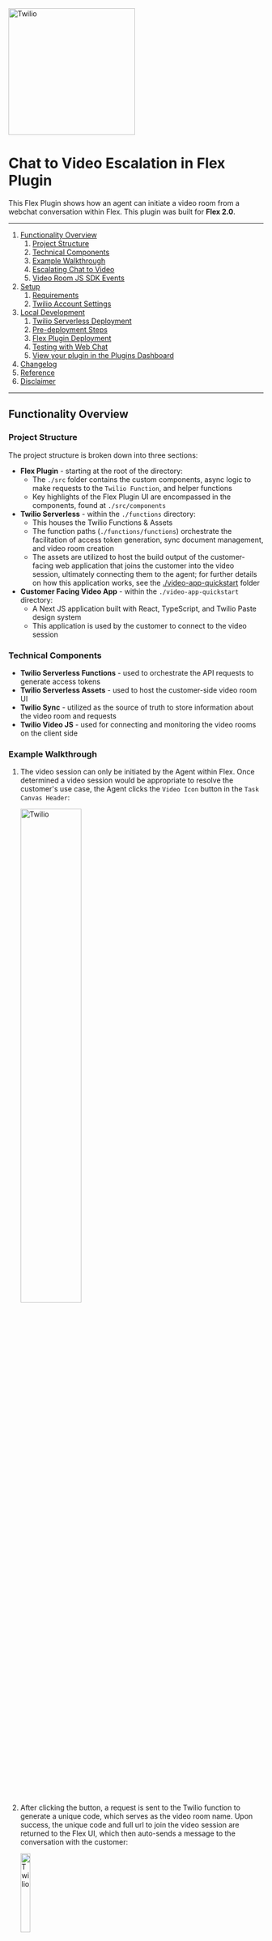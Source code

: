 <a  href="https://www.twilio.com">
<img  src="https://static0.twilio.com/marketing/bundles/marketing/img/logos/wordmark-red.svg"  alt="Twilio"  width="250"  />
</a>

# Chat to Video Escalation in Flex Plugin

This Flex Plugin shows how an agent can initiate a video room from a webchat conversation within Flex. This plugin was built for **Flex 2.0**.

---

1. [Functionality Overview](#functionality-overview)
   1. [Project Structure](#project-structure)
   1. [Technical Components](#technical-components)
   1. [Example Walkthrough](#example-walkthrough)
   1. [Escalating Chat to Video](#escalating-chat-to-video)
   1. [Video Room JS SDK Events](#video-room-js-sdk-events)
2. [Setup](#setup)
   1. [Requirements](#requirements)
   2. [Twilio Account Settings](#twilio-account-settings)
3. [Local Development](#local-development)
   1. [Twilio Serverless Deployment](#twilio-serverless-deployment)
   2. [Pre-deployment Steps](#pre-deployment-steps)
   3. [Flex Plugin Deployment](#flex-plugin-deployment)
   4. [Testing with Web Chat](#testing-with-web-chat)
   5. [View your plugin in the Plugins Dashboard](#view-your-plugin-in-the-plugins-dashboard)
4. [Changelog](#changelog)
5. [Reference](#reference)
6. [Disclaimer](#disclaimer)

---

## Functionality Overview

### Project Structure

The project structure is broken down into three sections:

- **Flex Plugin** - starting at the root of the directory:
  - The `./src` folder contains the custom components, async logic to make requests to the `Twilio Function`, and helper functions
  - Key highlights of the Flex Plugin UI are encompassed in the components, found at `./src/components`
- **Twilio Serverless** - within the `./functions` directory:
  - This houses the Twilio Functions & Assets
  - The function paths (`./functions/functions`) orchestrate the facilitation of access token generation, sync document management, and video room creation
  - The assets are utilized to host the build output of the customer-facing web application that joins the customer into the video session, ultimately connecting them to the agent; for further details on how this application works, see the [./video-app-quickstart](./video-app-quickstart/) folder
- **Customer Facing Video App** - within the `./video-app-quickstart` directory:
  - A Next JS application built with React, TypeScript, and Twilio Paste design system
  - This application is used by the customer to connect to the video session

### Technical Components

- **Twilio Serverless Functions** - used to orchestrate the API requests to generate access tokens
- **Twilio Serverless Assets** - used to host the customer-side video room UI
- **Twilio Sync** - utilized as the source of truth to store information about the video room and requests
- **Twilio Video JS** - used for connecting and monitoring the video rooms on the client side

### Example Walkthrough

1. The video session can only be initiated by the Agent within Flex. Once determined a video session would be appropriate to resolve the customer's use case, the Agent clicks the `Video Icon` button in the `Task Canvas Header`:

   <img  src="./readme_assets/video-button.png"  alt="Twilio"  width="50%"  />

2. After clicking the button, a request is sent to the Twilio function to generate a unique code, which serves as the video room name. Upon success, the unique code and full url to join the video session are returned to the Flex UI, which then auto-sends a message to the conversation with the customer:

   <img  src="./readme_assets/join-video-message.png"  alt="Twilio"  width="20%"  />

3. Within the Flex UI, a new tab is visible to the Agent within the `Task Canvas Tabs`, labeled `Video Room`:

   <img  src="./readme_assets/join-room-button.png"  alt="Twilio"  width="50%"  />

4. After clicking `Join Video Room`, the agent is connected to the video room and can interact with the customer:

   <img  src="./readme_assets/agent-video-room.png"  alt="Twilio"  width="50%"  />

5. On the customer's end, they would click the link included in the message, which would open a new browser tab to join the video room:

   <img  src="./readme_assets/customer-video-join.png"  alt="Twilio"  width="50%"  />

6. After clicking `Join Video Room`, the customer will connect to the room and interact with the Agent. The buttons below the video allow the customer to toggle their microphone and camera to on/off, share their screen, and disconnect from the video session:

   <img  src="./readme_assets/customer-video-room.png"  alt="Twilio"  width="50%"  />

7. Once the video session is complete and the customer disconnects from the room, there is a _Post Video UI_ where you could collect a CSAT or feedback:

   <img  src="./readme_assets/post-video-room.png"  alt="Twilio"  width="50%"  />

**Note:** An agent will only be able to participate in one video session at a time. Additionally, an Agent must disconnect from the video session before being allowed to complete or wrap-up a task.

### Escalating Chat to Video

The following diagram demonstrates how a chat session can be escalated to video. More specifically, this flow outlines the technical details from agent initiation to connecting to the video room.

<img  src="./readme_assets/Chat-to-Video-Diagram.png"  alt="Twilio"  width="100%"  />

### Video Room JS SDK Events

The next diagram outlines high-level operations that need to be considered when implementing a video room experience, specifically the different types of events that need to be handled as relating to the Room and Participants.

<img  src="./readme_assets/VideoRoom-JS-SDK-Flow-Events.png"  alt="Twilio"  width="100%"  />

---

## Setup

### Requirements

To deploy this plugin, you will need:

- An active Twilio account with Flex provisioned. Refer to the [Flex Quickstart](https://www.twilio.com/docs/flex/quickstart/flex-basics#sign-up-for-or-sign-in-to-twilio-and-create-a-new-flex-project") to create one.
- npm version 5.0.0 or later installed (type `npm -v` in your terminal to check)
- Node.js version 14 installed (type `node -v` in your terminal to check)
- [Twilio CLI](https://www.twilio.com/docs/twilio-cli/quickstart#install-twilio-cli) along with the [Flex CLI Plugin](https://github.com/twilio-labs/plugin-flex) and the [Serverless Plugin](https://github.com/twilio-labs/serverless-toolkit/tree/main/packages/plugin-serverless). Run the following commands to install them:
  ```bash
  # Install the Twilio CLI
  npm install twilio-cli -g
  # Install the Serverless and Flex as Plugins
  twilio plugins:install @twilio-labs/plugin-serverless
  twilio plugins:install @twilio-labs/plugin-flex
  ```

### Twilio Account Settings

Before we begin, we need to collect all the config values we need to run this Flex plugin:

| Config&nbsp;Value | Description                                                                                                                          |
| :---------------- | :----------------------------------------------------------------------------------------------------------------------------------- |
| Account&nbsp;Sid  | Your primary Twilio account identifier - find this [in the Console](https://www.twilio.com/console).                                 |
| Auth Token        | Used to create an API key for future CLI access to your Twilio Account - find this [in the Console](https://www.twilio.com/console). |

---

## Local Development

After the above requirements have been met:

1. Clone this repository.

   ```bash
   git clone git@github.com:mschmitt19/plugin-video-in-flex.git
   ```

2. Install dependencies.

   ```bash
   npm install
   ```

3. Rename and create the `appConfig.js` file:

   ```bash
   cd public && cp appConfig.example.js appConfig.js
   ```

4. [Configure and build the Customer Facing Video Application](./video-app-quickstart/README.md).

5. [Deploy your Twilio Function](#twilio-serverless-deployment).

6. Run the application.

   ```bash
   twilio flex:plugins:start
   ```

7. Navigate to [http://localhost:3000](http://localhost:3000).

### Twilio Serverless deployment

You need to deploy the function associated with the plugin. The function houses multiple routes called from the plugin to aid in token and room creation. For further information on the technical functionality, please review `./functions/functions`.

#### Pre-deployment Steps

1. Change into the functions directory, install package dependencies, and then rename `.env.example`.

   ```bash
   # Install required dependencies
   npm install
   # Rename example env file
   cd functions && cp .env.example .env
   ```

2. Open `.env` with your text editor and set the environment variables mentioned in the file.

   ```
   ACCOUNT_SID=ACxxxxxxxxxxxxxxxxxxxxxxxxxxx
   AUTH_TOKEN=xxxxxxxxxxxxxxxxxxxxxxxxxxx

   TWILIO_API_KEY=SKxxxxxxxxxxxxxxxxxxxxxxxxxxx
   TWILIO_API_SECRET=xxxxxxxxxxxxxxxxxxxxxxxxxxx

   TASKROUTER_WORKSPACE_SID=WSxxxxxxxxxxxxxxxxxxxxxxxxxxx
   TASKROUTER_VIDEO_WORKFLOW_SID=WWxxxxxxxxxxxxxxxxxxxxxxxxxxx

   CODE_LENGTH=7
   CODE_TTL=3600
   SYNC_SERVICE_SID=ISxxx

   VIDEO_ROOM_TYPE=group
   VIDEO_RECORD_BY_DEFAULT=true
   ```

3. Deploy the Twilio function to your account using the Twilio CLI:

   ```bash
   cd functions && twilio serverless:deploy
   # Example Output
   # Deploying functions & assets to the Twilio Runtime
   # ⠇ Creating 1 Functions
   # ✔ Serverless project successfully deployed
   # Deployment Details
   # Domain: https://function-name-xxxx-dev.twil.io
   # Service:
   #    function (ZSxxxx)
   # ..
   ```

4. Copy and save the domain returned when you deploy a function. You will need it in the next step.

If you forget to copy the domain, you can also find it by navigating to [Functions > API](https://www.twilio.com/console/functions/api) in the Twilio Console.

> Debugging Tip: Pass the `-l` or logging flag to review deployment logs.

### Flex Plugin Deployment

Once you have deployed the function, it is time to deploy the plugin to your Flex instance.

You need to modify the source file to mention the serverless domain of the function that you deployed previously.

1. In the main directory rename `.env.example`.

   ```bash
   cp .env.example .env
   ```

2. Open `.env` with your text editor and set the environment variables mentioned in the file.

   ```
   # Paste the Function deployment domain
   REACT_APP_VIDEO_APP_URL=https://xxxxxxx
   ```

3. When you are ready to deploy the plugin, run the following in a command shell:

   ```bash
   twilio flex:plugins:deploy --major --changelog "Initial Agent Video Escalation on Web Chat" --description "Agent Video Escalation"
   ```

### Testing with Web Chat

To test this functionality locally with Flex 2.0, clone the [Twilio Flex Web Chat React Sample](https://github.com/twilio/twilio-webchat-react-app) web app.

### View your plugin in the Plugins Dashboard

After running the deployment with a meaningful name and description, navigate to the [Plugins Dashboard](https://flex.twilio.com/admin/) to review your recently deployed and released plugin. Confirm that the latest version is enabled for your contact center.

You are all set to test the plugin on your Flex application!

---

## Changelog

### 1.0.0

**August 9, 2022**

- Updated README and pushed code.

## Reference

This plugin was created & inspired by a pre-existing solution located in [this repo](https://github.com/jlbrs/Twilio-Video-in-Twilio-Flex), for reference.

## Disclaimer

This software is to be considered "sample code", a Type B Deliverable, and is delivered "as-is" to the user. Twilio bears no responsibility to support the use or implementation of this software.

